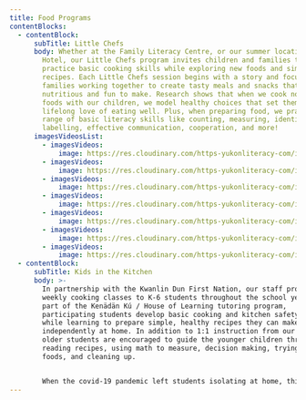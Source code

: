 ```yaml
---
title: Food Programs
contentBlocks:
  - contentBlock:
      subTitle: Little Chefs
      body: Whether at the Family Literacy Centre, or our summer location the Pioneer
        Hotel, our Little Chefs program invites children and families to
        practice basic cooking skills while exploring new foods and simple
        recipes. Each Little Chefs session begins with a story and focusses on
        families working together to create tasty meals and snacks that are both
        nutritious and fun to make. Research shows that when we cook nourishing
        foods with our children, we model healthy choices that set them up for a
        lifelong love of eating well. Plus, when preparing food, we practice a
        range of basic literacy skills like counting, measuring, identifying and
        labelling, effective communication, cooperation, and more!
      imagesVideosList:
        - imagesVideos:
            image: https://res.cloudinary.com/https-yukonliteracy-com/image/upload/q_35/v1648537122/10256287_679972228730272_1786525694698897050_o_koeuuy.jpg
        - imagesVideos:
            image: https://res.cloudinary.com/https-yukonliteracy-com/image/upload/q_35/v1648536880/little-chef-_xvn62u.jpg
        - imagesVideos:
            image: https://res.cloudinary.com/https-yukonliteracy-com/image/upload/q_35/v1648536840/little-chef-3_ixas7g.jpg
        - imagesVideos:
            image: https://res.cloudinary.com/https-yukonliteracy-com/image/upload/q_35/v1648536808/little-chef-7_hntvei.jpg
        - imagesVideos:
            image: https://res.cloudinary.com/https-yukonliteracy-com/image/upload/q_35/v1648536785/little-chef-9_sneyok.jpg
        - imagesVideos:
            image: https://res.cloudinary.com/https-yukonliteracy-com/image/upload/q_35/v1648536859/little-chef-10_dzjbak.jpg
        - imagesVideos:
            image: https://res.cloudinary.com/https-yukonliteracy-com/image/upload/q_35/v1648536823/little-chef-6_c3ksvz.jpg
  - contentBlock:
      subTitle: Kids in the Kitchen
      body: >-
        In partnership with the Kwanlin Dun First Nation, our staff provide
        weekly cooking classes to K-6 students throughout the school year. As
        part of the Kenädän Kú / House of Learning tutoring program,
        participating students develop basic cooking and kitchen safety skills
        while learning to prepare simple, healthy recipes they can make
        independently at home. In addition to 1:1 instruction from our staff,
        older students are encouraged to guide the younger children through
        reading recipes, using math to measure, decision making, trying new
        foods, and cleaning up. 


        When the covid-19 pandemic left students isolating at home, this program ensured that participants were able to cook nutritious meals while out of school. Multiple kitchen-themed Literacy Activity Bags were distributed to individual households and contained the ingredients, kitchen-ware materials, and instructions to prepare various healthy meals with their families.
---
```

